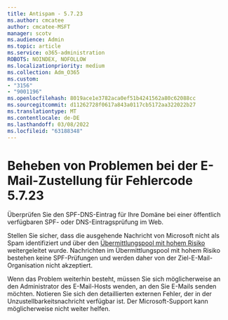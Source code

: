 ```yaml
---
title: Antispam - 5.7.23
ms.author: cmcatee
author: cmcatee-MSFT
manager: scotv
ms.audience: Admin
ms.topic: article
ms.service: o365-administration
ROBOTS: NOINDEX, NOFOLLOW
ms.localizationpriority: medium
ms.collection: Adm_O365
ms.custom:
- "3156"
- "9001196"
ms.openlocfilehash: 8019ace1e3782aca0ef51b4241562a80c62088cc
ms.sourcegitcommit: d11262728f0617a843a0117cb5172aa322022b27
ms.translationtype: MT
ms.contentlocale: de-DE
ms.lasthandoff: 03/08/2022
ms.locfileid: "63188348"
---
```

# <a name="fix-email-delivery-issues-for-error-code-5723"></a>Beheben von Problemen bei der E-Mail-Zustellung für Fehlercode 5.7.23

Überprüfen Sie den SPF-DNS-Eintrag für Ihre Domäne bei einer öffentlich verfügbaren SPF- oder DNS-Eintragsprüfung im Web.

Stellen Sie sicher, dass die ausgehende Nachricht von Microsoft nicht als Spam identifiziert und über den [Übermittlungspool mit hohem Risiko](https://docs.microsoft.com/microsoft-365/security/office-365-security/high-risk-delivery-pool-for-outbound-messages) weitergeleitet wurde. Nachrichten im Übermittlungspool mit hohem Risiko bestehen keine SPF-Prüfungen und werden daher von der Ziel-E-Mail-Organisation nicht akzeptiert.

Wenn das Problem weiterhin besteht, müssen Sie sich möglicherweise an den Administrator des E-Mail-Hosts wenden, an den Sie E-Mails senden möchten. Notieren Sie sich den detaillierten externen Fehler, der in der Unzustellbarkeitsnachricht verfügbar ist. Der Microsoft-Support kann möglicherweise nicht weiter helfen.

